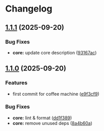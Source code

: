 # Changelog

## [1.1.1](https://github.com/Pkcarreno/coffeemachine/compare/core-v1.1.0...core-v1.1.1) (2025-09-20)


### Bug Fixes

* **core:** update core description ([93167ac](https://github.com/Pkcarreno/coffeemachine/commit/93167accdd91a03986403e13b68eb942dae68074))

## [1.1.0](https://github.com/Pkcarreno/coffeemachine/compare/core-v1.0.0...core-v1.1.0) (2025-09-20)


### Features

* first commit for coffee machine ([e9f3cf9](https://github.com/Pkcarreno/coffeemachine/commit/e9f3cf9e58f26458ce85846b2454a678e540ffab))


### Bug Fixes

* **core:** lint & format ([dd1f389](https://github.com/Pkcarreno/coffeemachine/commit/dd1f3893789a9ecf320e77806fdc944ce1770a1f))
* **core:** remove unused deps ([8a4b60a](https://github.com/Pkcarreno/coffeemachine/commit/8a4b60a8832df37e7fe7bae724200a05e4fba21e))
